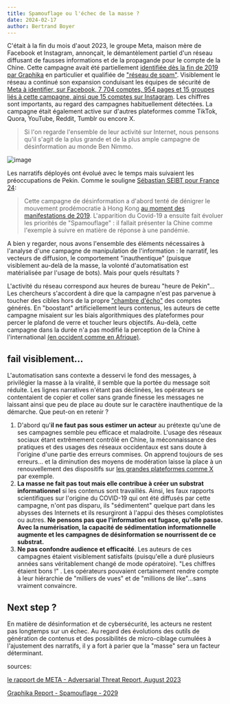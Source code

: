 ```yaml
---
title: Spamouflage ou l'échec de la masse ?
date: 2024-02-17
author: Bertrand Boyer
---
```


C'était à la fin du mois d'aout 2023, le groupe Meta, maison mère de Facebook et Instagram, annonçait, le démantèlement partiel d'un réseau diffusant de fausses informations et de la propagande pour le compte de la Chine. Cette campagne avait été partiellement [identifiée dès la fin de 2019 par Graphika](https://graphika.com/reports/spamouflage-breakout) en particulier et qualifiée de ["réseau de spam"](https://graphika.com/reports/return-of-the-spamouflage-dragon-1). Visiblement le réseau a continué son expansion conduisant les équipes de sécurité de [Meta à identifier, sur Facebook, 7 704 comptes, 954 pages et 15 groupes liés à cette campagne, ainsi que 15 comptes sur Instagram](https://www.theguardian.com/australia-news/2023/aug/30/meta-facebook-instagram-shuts-down-spamouflage-network-china-foreign-influence). Les chiffres sont importants, au regard des campagnes habituellement détectées. La campagne était également active sur d'autres plateformes comme TikTok, Quora, YouTube, Reddit, Tumblr ou encore X.
> Si l'on regarde l'ensemble de leur activité sur Internet, nous pensons qu'il s'agit de la plus grande et de la plus ample campagne de désinformation au monde
> Ben Nimmo.

![image](/images/Spamouflage.jpeg)

Les narratifs déployés ont évolué avec le temps mais suivaient les préoccupations de Pekin. Comme le souligne [Sébastian SEIBT pour France 24](https://www.france24.com/fr/auteur/s%C3%A9bastian-seibt/):
> Cette campagne de désinformation a d'abord tenté de dénigrer le mouvement prodémocratie à Hong Kong [au moment des manifestations de 2019](https://www.france24.com/fr/asie-pacifique/20210815-hong-kong-la-coalition-%C3%A0-l-origine-des-manifestations-prod%C3%A9mocratie-de-2019-annonce-sa-dissolution). L'apparition du Covid-19 a ensuite fait évoluer les priorités de "Spamouflage" : il fallait présenter la Chine comme l'exemple à suivre en matière de réponse à une pandémie.

A bien y regarder, nous avons l'ensemble des éléments nécessaires à l'analyse d'une campagne de manipulation de l'information : le narratif, les vecteurs de diffusion, le comportement "inauthentique" (puisque visiblement au-delà de la masse, la volonté d'automatisation est matérialisée par l'usage de bots).
Mais pour quels résultats ?

L'activité du réseau correspond aux heures de bureau "heure de Pekin"…
Les chercheurs s'accordent à dire que la campagne n'est pas parvenue à toucher des cibles hors de la propre ["chambre d'écho"](https://fr.wikipedia.org/wiki/Chambre_d%27%C3%A9cho_(m%C3%A9dias)) des comptes générés. En "boostant" artificiellement leurs contenus, les auteurs de cette campagne misaient sur les biais algorithmiques des plateformes pour percer le plafond de verre et toucher leurs objectifs. Au-delà, cette campagne dans la durée n'a pas modifié la perception de la Chine à l'international [(en occident comme en Afrique)](https://www.lefigaro.fr/flash-actu/l-image-de-la-chine-se-degrade-encore-dans-le-monde-20220629).

## fail visiblement…

L'automatisation sans contexte a desservi le fond des messages, à privilégier la masse à la viralité, il semble que la portée du message soit réduite. Les lignes narratives n'étant pas déclinées, les opérateurs se contentaient de copier et coller sans grande finesse les messages ne laissant ainsi que peu de place au doute sur le caractère inauthentique de la démarche.
Que peut-on en retenir ?
1. D'abord qu'**il ne faut pas sous estimer un acteur** au prétexte qu'une de ses campagnes semble peu efficace et maladroite. L'usage des réseaux sociaux étant extrêmement contrôlé en Chine, la méconnaissance des pratiques et des usages des réseaux occidentaux est sans doute à l'origine d'une partie des erreurs commises. On apprend toujours de ses erreurs… et la diminution des moyens de modération laisse la place à un renouvellement des dispositifs sur [les grandes plateformes comme X](https://www.washingtonpost.com/technology/2024/02/16/x-meta-china-disinformation/) par exemple.
2. **La masse ne fait pas tout mais elle contribue à créer un substrat informationnel** si les contenus sont travaillés. Ainsi, les faux rapports scientifiques sur l'origine du COVID-19 qui ont été diffusés par cette campagne, n'ont pas disparu, ils "sédimentent" quelque part dans les abysses des Internets et ils resurgiront à l'appui des thèses complotistes ou autres. **Ne pensons pas que l'information est fugace, qu'elle passe. Avec la numérisation, la capacité de sédimentation informationnelle augmente et les campagnes de désinformation se nourrissent de ce substrat.**
3. **Ne pas confondre audience et efficacité**. Les auteurs de ces campagnes étaient visiblement satisfaits (puisqu'elle a duré plusieurs années sans véritablement changé de mode opératoire). "Les chiffres étaient bons !" . Les opérateurs pouvaient certainement rendre compte à leur hiérarchie de "milliers de vues" et de "millions de like"…sans vraiment convaincre.

## Next step ?

En matière de désinformation et de cybersécurité, les acteurs ne restent pas longtemps sur un échec. Au regard des évolutions des outils de génération de contenus et des possibilités de micro-ciblage cumulées à l'ajustement des narratifs, il y a fort à parier que la "masse" sera un facteur déterminant.

sources:

[le rapport de META - Adversarial Threat Report, August 2023](https://scontent-cdg4-2.xx.fbcdn.net/v/t39.8562-6/10000000_878173163681285_2523028760863660247_n.pdf?_nc_cat=100&ccb=1-7&_nc_sid=b8d81d&_nc_ohc=q0jvBlh_n-AAX9Tk5DS&_nc_ht=scontent-cdg4-2.xx&oh=00_AfBAOLShfPhGmPngsjPdW3m6b6QJ6hlWDchU8u7Cpbpe8Q&oe=65DE8348)

[Graphika Report - Spamouflage - 2029](https://graphika.com/reports/spamouflage)

